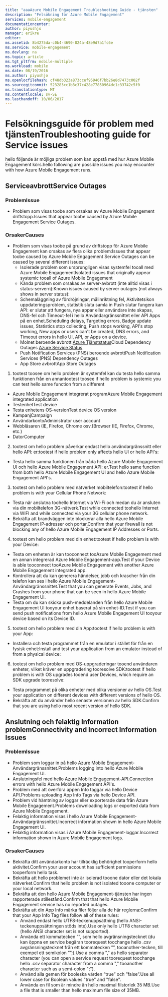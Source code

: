 ```yaml
---
title: "aaaAzure Mobile Engagement Troubleshooting Guide - tjänsten"
description: "Felsökning för Azure Mobile Engagement"
services: mobile-engagement
documentationcenter: 
author: piyushjo
manager: erikre
editor: 
ms.assetid: 8b4275da-c0b4-4690-824a-48e9d7a1fc6e
ms.service: mobile-engagement
ms.devlang: na
ms.topic: article
ms.tgt_pltfrm: mobile-multiple
ms.workload: mobile
ms.date: 08/19/2016
ms.author: piyushjo
ms.openlocfilehash: cf48db323a873ccef95946f7bb26e8d7473c002f
ms.sourcegitcommit: 523283cc1b3c37c428e77850964dc1c33742c5f0
ms.translationtype: MT
ms.contentlocale: sv-SE
ms.lasthandoff: 10/06/2017
---
```

# <a name="troubleshooting-guide-for-service-issues"></a><span data-ttu-id="c8e8b-103">Felsökningsguide för problem med tjänsten</span><span class="sxs-lookup"><span data-stu-id="c8e8b-103">Troubleshooting guide for Service issues</span></span>
<span data-ttu-id="c8e8b-104">hello följande är möjliga problem som kan uppstå med hur Azure Mobile Engagement körs.</span><span class="sxs-lookup"><span data-stu-id="c8e8b-104">hello following are possible issues you may encounter with how Azure Mobile Engagement runs.</span></span>

## <a name="service-outages"></a><span data-ttu-id="c8e8b-105">Serviceavbrott</span><span class="sxs-lookup"><span data-stu-id="c8e8b-105">Service Outages</span></span>
### <a name="issue"></a><span data-ttu-id="c8e8b-106">Problem</span><span class="sxs-lookup"><span data-stu-id="c8e8b-106">Issue</span></span>
* <span data-ttu-id="c8e8b-107">Problem som visas toobe som orsakas av Azure Mobile Engagement driftstopp.</span><span class="sxs-lookup"><span data-stu-id="c8e8b-107">Issues that appear toobe caused by Azure Mobile Engagement Service Outages.</span></span>

### <a name="causes"></a><span data-ttu-id="c8e8b-108">Orsaker</span><span class="sxs-lookup"><span data-stu-id="c8e8b-108">Causes</span></span>
* <span data-ttu-id="c8e8b-109">Problem som visas toobe på grund av driftstopp för Azure Mobile Engagement kan orsakas av flera olika problem:</span><span class="sxs-lookup"><span data-stu-id="c8e8b-109">Issues that appear toobe caused by Azure Mobile Engagement Service Outages can be caused by several different issues:</span></span>
  * <span data-ttu-id="c8e8b-110">Isolerade problem som ursprungligen visas systemfel tooall med Azure Mobile Engagement</span><span class="sxs-lookup"><span data-stu-id="c8e8b-110">Isolated issues that originally appear systemic tooall of Azure Mobile Engagement</span></span>
  * <span data-ttu-id="c8e8b-111">Kända problem som orsakas av server-avbrott (inte alltid visas i status-servern):</span><span class="sxs-lookup"><span data-stu-id="c8e8b-111">Known issues caused by server outages (not always shows in server status):</span></span>
  * <span data-ttu-id="c8e8b-112">Schemaläggning av fördröjningar, målinriktning fel, Aktivitetsikon uppdateringsproblem, statistik sluta samla in Push slutar fungera kan API: er slutar att fungera, nya appar eller användare inte skapas, DNS-fel och Timeout-fel i hello Användargränssnittet eller API Apps på en enhet.</span><span class="sxs-lookup"><span data-stu-id="c8e8b-112">Scheduling delays, Targeting errors, Badge update issues, Statistics stop collecting, Push stops working, API's stop working, New apps or users can't be created, DNS errors, and Timeout errors in hello UI, API, or Apps on a device.</span></span>
  * <span data-ttu-id="c8e8b-113">Molnet beroende avbrott [Azure Tjänststatus](http://status.azure.com/)</span><span class="sxs-lookup"><span data-stu-id="c8e8b-113">Cloud Dependency Outages [Azure Service Status](http://status.azure.com/)</span></span>
  * <span data-ttu-id="c8e8b-114">Push Notification Services (PNS) beroende avbrott</span><span class="sxs-lookup"><span data-stu-id="c8e8b-114">Push Notification Services (PNS) Dependency Outages</span></span>
  * <span data-ttu-id="c8e8b-115">App Store avbrott</span><span class="sxs-lookup"><span data-stu-id="c8e8b-115">App Store Outages</span></span>

1) <span data-ttu-id="c8e8b-116">tootest toosee om hello problem är systemfel kan du testa hello samma funktionen från en annan</span><span class="sxs-lookup"><span data-stu-id="c8e8b-116">tootest toosee if hello problem is systemic you can test hello same function from a different</span></span>

* <span data-ttu-id="c8e8b-117">Azure Mobile Engagement integrerat program</span><span class="sxs-lookup"><span data-stu-id="c8e8b-117">Azure Mobile Engagement integrated application</span></span>
* <span data-ttu-id="c8e8b-118">Testenhet</span><span class="sxs-lookup"><span data-stu-id="c8e8b-118">Test device</span></span>
* <span data-ttu-id="c8e8b-119">Testa enhetens OS-version</span><span class="sxs-lookup"><span data-stu-id="c8e8b-119">Test device OS version</span></span>
* <span data-ttu-id="c8e8b-120">Kampanj</span><span class="sxs-lookup"><span data-stu-id="c8e8b-120">Campaign</span></span>
* <span data-ttu-id="c8e8b-121">Användarkonto</span><span class="sxs-lookup"><span data-stu-id="c8e8b-121">Administrator user account</span></span>
* <span data-ttu-id="c8e8b-122">Webbläsaren (IE, Firefox, Chrome osv.)</span><span class="sxs-lookup"><span data-stu-id="c8e8b-122">Browser (IE, Firefox, Chrome, etc.)</span></span>
* <span data-ttu-id="c8e8b-123">Dator</span><span class="sxs-lookup"><span data-stu-id="c8e8b-123">Computer</span></span>

2) <span data-ttu-id="c8e8b-124">tootest om hello problem påverkar endast hello användargränssnitt eller hello API: er:</span><span class="sxs-lookup"><span data-stu-id="c8e8b-124">tootest if hello problem only affects hello UI or hello API's:</span></span>

* <span data-ttu-id="c8e8b-125">Testa hello samma funktionen från båda hello Azure Mobile Engagement UI och hello Azure Mobile Engagement API: er.</span><span class="sxs-lookup"><span data-stu-id="c8e8b-125">Test hello same function from both hello Azure Mobile Engagement UI and hello Azure Mobile Engagement API's.</span></span>

3) <span data-ttu-id="c8e8b-126">tootest om hello problem med nätverket mobiltelefon:</span><span class="sxs-lookup"><span data-stu-id="c8e8b-126">tootest if hello problem is with your Cellular Phone Network:</span></span>

* <span data-ttu-id="c8e8b-127">Testa när anslutna toohello Internet via Wi-Fi och medan du är ansluten via din mobiltelefon 3G-nätverk.</span><span class="sxs-lookup"><span data-stu-id="c8e8b-127">Test while connected toohello Internet via WIFI and while connected via your 3G cellular phone network.</span></span>
* <span data-ttu-id="c8e8b-128">Bekräfta att brandväggen inte blockerar alla hello Azure Mobile Engagement IP-adresser och portar.</span><span class="sxs-lookup"><span data-stu-id="c8e8b-128">Confirm that your firewall is not blocking any of hello Azure Mobile Engagement IP Addresses or Ports.</span></span>

4) <span data-ttu-id="c8e8b-129">tootest om hello problem med din enhet:</span><span class="sxs-lookup"><span data-stu-id="c8e8b-129">tootest if hello problem is with your Device:</span></span>

* <span data-ttu-id="c8e8b-130">Testa om enheten är kan tooconnect tooAzure Mobile Engagement med en annan integrerad Azure Mobile Engagement-app.</span><span class="sxs-lookup"><span data-stu-id="c8e8b-130">Test if your Device is able tooconnect tooAzure Mobile Engagement with another Azure Mobile Engagement integrated app.</span></span>
* <span data-ttu-id="c8e8b-131">Kontrollera att du kan generera händelser, jobb och krascher från din telefon kan ses i hello Azure Mobile Engagement-Användargränssnittet.</span><span class="sxs-lookup"><span data-stu-id="c8e8b-131">Test that you can generate Events, Jobs, and Crashes from your phone that can be seen in hello Azure Mobile Engagement UI.</span></span> 
* <span data-ttu-id="c8e8b-132">Testa om du kan skicka push-meddelanden från hello Azure Mobile Engagement UI tooyour enhet baserat på sin enhet-ID.</span><span class="sxs-lookup"><span data-stu-id="c8e8b-132">Test if you can send push notifications from hello Azure Mobile Engagement UI tooyour device based on its Device ID.</span></span> 

5) <span data-ttu-id="c8e8b-133">tootest om hello problem med din App:</span><span class="sxs-lookup"><span data-stu-id="c8e8b-133">tootest if hello problem is with your App:</span></span>

* <span data-ttu-id="c8e8b-134">Installera och testa programmet från en emulator i stället för från en fysisk enhet:</span><span class="sxs-lookup"><span data-stu-id="c8e8b-134">Install and test your application from an emulator instead of from a physical device:</span></span>

6) <span data-ttu-id="c8e8b-135">tootest om hello problem med OS-uppgraderingar tooend användaren enheter, vilket kräver en uppgradering tooresolve SDK:</span><span class="sxs-lookup"><span data-stu-id="c8e8b-135">tootest if hello problem is with OS upgrades tooend user Devices, which require an SDK upgrade tooresolve:</span></span>

* <span data-ttu-id="c8e8b-136">Testa programmet på olika enheter med olika versioner av hello OS.</span><span class="sxs-lookup"><span data-stu-id="c8e8b-136">Test your application on different devices with different versions of hello OS.</span></span>
* <span data-ttu-id="c8e8b-137">Bekräfta att du använder hello senaste versionen av hello SDK.</span><span class="sxs-lookup"><span data-stu-id="c8e8b-137">Confirm that you are using hello most recent version of hello SDK.</span></span>

## <a name="connectivity-and-incorrect-information-issues"></a><span data-ttu-id="c8e8b-138">Anslutning och felaktig Information problem</span><span class="sxs-lookup"><span data-stu-id="c8e8b-138">Connectivity and Incorrect Information Issues</span></span>
### <a name="issue"></a><span data-ttu-id="c8e8b-139">Problem</span><span class="sxs-lookup"><span data-stu-id="c8e8b-139">Issue</span></span>
* <span data-ttu-id="c8e8b-140">Problem som loggar in på hello Azure Mobile Engagement-Användargränssnittet.</span><span class="sxs-lookup"><span data-stu-id="c8e8b-140">Problems logging into hello Azure Mobile Engagement UI.</span></span>
* <span data-ttu-id="c8e8b-141">Anslutningsfel med hello Azure Mobile Engagement-API.</span><span class="sxs-lookup"><span data-stu-id="c8e8b-141">Connection errors with hello Azure Mobile Engagement API's.</span></span>
* <span data-ttu-id="c8e8b-142">Problem med att överföra appen Info taggar via hello Device API.</span><span class="sxs-lookup"><span data-stu-id="c8e8b-142">Problems uploading App Info Tags via hello Device API.</span></span>
* <span data-ttu-id="c8e8b-143">Problem vid hämtning av loggar eller exporterade data från Azure Mobile Engagement.</span><span class="sxs-lookup"><span data-stu-id="c8e8b-143">Problems downloading logs or exported data from Azure Mobile Engagement.</span></span>
* <span data-ttu-id="c8e8b-144">Felaktig information visas i hello Azure Mobile Engagement-Användargränssnittet.</span><span class="sxs-lookup"><span data-stu-id="c8e8b-144">Incorrect information shown in hello Azure Mobile Engagement UI.</span></span>
* <span data-ttu-id="c8e8b-145">Felaktig information visas i Azure Mobile Engagement-loggar.</span><span class="sxs-lookup"><span data-stu-id="c8e8b-145">Incorrect information shown in Azure Mobile Engagement logs.</span></span>

### <a name="causes"></a><span data-ttu-id="c8e8b-146">Orsaker</span><span class="sxs-lookup"><span data-stu-id="c8e8b-146">Causes</span></span>
* <span data-ttu-id="c8e8b-147">Bekräfta ditt användarkonto har tillräcklig behörighet tooperform hello aktivitet.</span><span class="sxs-lookup"><span data-stu-id="c8e8b-147">Confirm your user account has sufficient permissions tooperform hello task.</span></span>
* <span data-ttu-id="c8e8b-148">Bekräfta att hello problemet inte är isolerad tooone dator eller det lokala nätverket.</span><span class="sxs-lookup"><span data-stu-id="c8e8b-148">Confirm that hello problem is not isolated tooone computer or your local network.</span></span>
* <span data-ttu-id="c8e8b-149">Bekräfta att den hello Azure Mobile Engagement-tjänsten har ingen rapporterade stillestånd.</span><span class="sxs-lookup"><span data-stu-id="c8e8b-149">Confirm that that hello Azure Mobile Engagement service has no reported outages.</span></span>
* <span data-ttu-id="c8e8b-150">Bekräfta att din App Info märka filer följer alla de här reglerna:</span><span class="sxs-lookup"><span data-stu-id="c8e8b-150">Confirm that your App Info Tag files follow all of these rules:</span></span>
  * <span data-ttu-id="c8e8b-151">Använd endast hello UTF8-teckenuppsättning (hello ANSI-teckenuppsättningen stöds inte).</span><span class="sxs-lookup"><span data-stu-id="c8e8b-151">Use only hello UTF8 character set (hello ANSI character set is not supported).</span></span>
  * <span data-ttu-id="c8e8b-152">Använda ett kommatecken ””, som hello avgränsningstecknet (du kan öppna en service begäran toorequest toochange hello .csv avgränsningstecknet från ett kommatecken ””, tooanother-tecken, till exempel ett semikolon ””;).</span><span class="sxs-lookup"><span data-stu-id="c8e8b-152">Use a comma "," as hello separator character (you can open a service request toorequest toochange hello .csv separator character from a comma "," tooanother character such as a semi-colon ";").</span></span>
  * <span data-ttu-id="c8e8b-153">Använd alla gemen för booleska värden ”true” och ”false”.</span><span class="sxs-lookup"><span data-stu-id="c8e8b-153">Use all lower case for Boolean values "true" and "false".</span></span>
  * <span data-ttu-id="c8e8b-154">Använda en fil som är mindre än hello maximal filstorlek 35 MB.</span><span class="sxs-lookup"><span data-stu-id="c8e8b-154">Use a file that is smaller than hello maximum file size of 35MB.</span></span>

